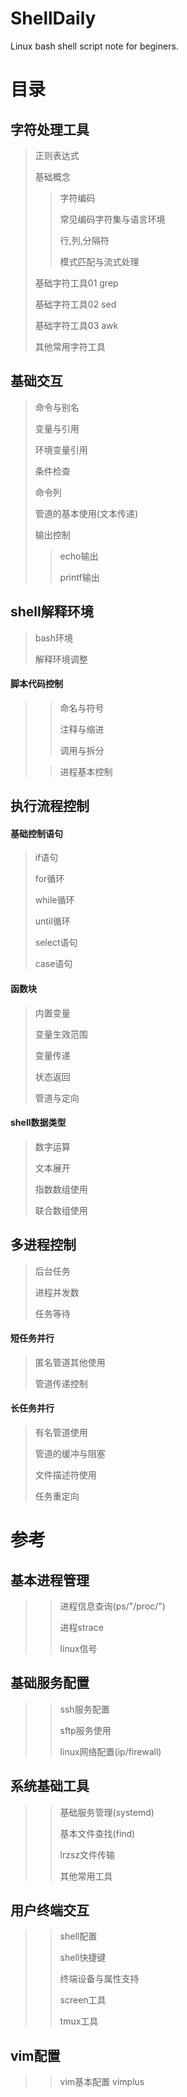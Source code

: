 # ShellDaily
Linux bash shell script note for beginers.

# 目录

## 字符处理工具
> 正则表达式
>
> 基础概念
>> 字符编码
>>
>> 常见编码字符集与语言环境
>>
>> 行,列,分隔符
>>
>> 模式匹配与流式处理
>
> 基础字符工具01 grep
>
> 基础字符工具02 sed
>
> 基础字符工具03 awk
>
> 其他常用字符工具

## 基础交互
> 命令与别名
>
> 变量与引用
>
> 环境变量引用
>
> 条件检查
>
> 命令列
>
> 管道的基本使用(文本传递)
>
> 输出控制
>
>> echo输出
>>
>> printf输出

## shell解释环境
> bash环境
>
> 解释环境调整

#### 脚本代码控制
>> 命名与符号
>>
>> 注释与缩进
>>
>> 调用与拆分
>
>> 进程基本控制

## 执行流程控制
#### 基础控制语句
> if语句
>
> for循环
>
> while循环
>
> until循环
>
> select语句
>
> case语句
>
#### 函数块
> 内置变量
>
> 变量生效范围
>
> 变量传递
>
> 状态返回
>
> 管道与定向

#### shell数据类型
> 数字运算
>
> 文本展开
>
> 指数数组使用
>
> 联合数组使用

## 多进程控制
> 后台任务
>
> 进程并发数
>
> 任务等待

#### 短任务并行
> 匿名管道其他使用
>
> 管道传递控制

#### 长任务并行
> 有名管道使用
>
> 管道的缓冲与阻塞
>
> 文件描述符使用
>
> 任务重定向

# 参考
## 基本进程管理
>> 进程信息查询(ps/"/proc/")
>>
>> 进程strace
>>
>> linux信号

## 基础服务配置
>> ssh服务配置
>>
>> sftp服务使用
>>
>> linux网络配置(ip/firewall)

## 系统基础工具
>> 基础服务管理(systemd)
>>
>> 基本文件查找(find)
>>
>> lrzsz文件传输
>>
>> 其他常用工具

## 用户终端交互
>> shell配置
>>
>> shell快捷键
>>
>> 终端设备与属性支持
>>
>> screen工具
>>
>> tmux工具

## vim配置
>> vim基本配置
>> vimplus
